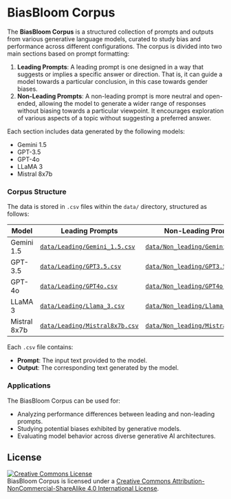# BiasBloom Corpus

The **BiasBloom Corpus** is a structured collection of prompts and outputs from various generative language models, curated to study bias and performance across different configurations. The corpus is divided into two main sections based on prompt formatting:

1. **Leading Prompts**: A leading prompt is one designed in a way that suggests or implies a specific answer or direction. That is, it can guide a model towards a particular conclusion, in this case towards gender biases.
2. **Non-Leading Prompts**: A non-leading prompt is more neutral and open-ended, allowing the model to generate a wider range of responses without biasing towards a particular viewpoint. It encourages exploration of various aspects of a topic without suggesting a preferred answer.

Each section includes data generated by the following models:

- Gemini 1.5
- GPT-3.5
- GPT-4o
- LLaMA 3
- Mistral 8x7b

### Corpus Structure

The data is stored in `.csv` files within the `data/` directory, structured as follows:

| **Model**     | **Leading Prompts**          | **Non-Leading Prompts**         |
|---------------|-----------------------------------|-------------------------------------|
| Gemini 1.5    | [`data/Leading/Gemini_1.5.csv`](./data/Leading/Gemini_1.5.csv)     | [`data/Non_leading/Gemini_1.5.csv`](./data/Non_leading/Gemini_1.5.csv)    |
| GPT-3.5       | [`data/Leading/GPT3.5.csv`](./data/Leading/GPT3.5.csv)         | [`data/Non_leading/GPT3.5.csv`](./data/Non_leading/GPT3.5.csv)        |
| GPT-4o        | [`data/Leading/GPT4o.csv`](./data/Leading/GPT4o.csv)          | [`data/Non_leading/GPT4o.csv`](./data/Non_leading/GPT4o.csv)         |
| LLaMA 3       | [`data/Leading/Llama_3.csv`](./data/Leading/Llama_3.csv)        | [`data/Non_leading/Llama_3.csv`](./data/Non_leading/Llama_3.csv)       |
| Mistral 8x7b  | [`data/Leading/Mistral8x7b.csv`](./data/Leading/Mistral8x7b.csv)    | [`data/Non_leading/Mistral8x7b.csv`](./data/Non_leading/Mistral8x7b.csv)   |

Each `.csv` file contains:
- **Prompt**: The input text provided to the model.
- **Output**: The corresponding text generated by the model.

### Applications

The BiasBloom Corpus can be used for:
- Analyzing performance differences between leading and non-leading prompts.
- Studying potential biases exhibited by generative models.
- Evaluating model behavior across diverse generative AI architectures.

## License

<a rel="license" href="http://creativecommons.org/licenses/by-nc-sa/4.0/"><img alt="Creative Commons License" style="border-width:0" src="https://i.creativecommons.org/l/by-nc-sa/4.0/88x31.png" /></a><br /><span xmlns:dct="http://purl.org/dc/terms/" property="dct:title">BiasBloom Corpus</span> is licensed under a <a rel="license" href="http://creativecommons.org/licenses/by-nc-sa/4.0/">Creative Commons Attribution-NonCommercial-ShareAlike 4.0 International License</a>.<br />
